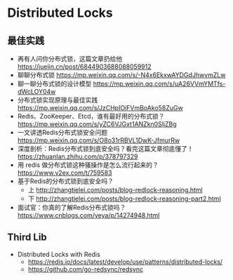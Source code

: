 # Distributed Locks

## 最佳实践
- 再有人问你分布式锁，这篇文章扔给他 https://juejin.cn/post/6844903688088059912
- 聊聊分布式锁 https://mp.weixin.qq.com/s/-N4x6EkxwAYDGdJhwvmZLw
- 聊一聊分布式锁的设计模型 https://mp.weixin.qq.com/s/uA26VVmYMTfs-dWcLOY04w
- 分布式锁实现原理与最佳实践 https://mp.weixin.qq.com/s/JzCHpIOiFVmBoAko58ZuGw
- Redis、ZooKeeper、Etcd，谁有最好用的分布式锁？https://mp.weixin.qq.com/s/yZC6VJGxt1ANZkn0SljZBg
- 一文讲透Redis分布式锁安全问题 https://mp.weixin.qq.com/s/O8o31rRBVL1DwK-JfmurRw
- 深度剖析：Redis分布式锁到底安全吗？看完这篇文章彻底懂了！https://zhuanlan.zhihu.com/p/378797329
- 用 redis 做分布式锁这种骚操作是怎么流行起来的？https://www.v2ex.com/t/759583
- 基于Redis的分布式锁到底安全吗？
  - 上 http://zhangtielei.com/posts/blog-redlock-reasoning.html
  - 下 http://zhangtielei.com/posts/blog-redlock-reasoning-part2.html
- 面试官：你真的了解Redis分布式锁吗？https://www.cnblogs.com/yeya/p/14274948.html


## Third Lib
- Distributed Locks with Redis
  - https://redis.io/docs/latest/develop/use/patterns/distributed-locks/
  - https://github.com/go-redsync/redsync
